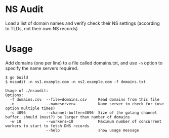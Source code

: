 NS Audit
=======

Load a list of domain names and verify check their NS settings (according to TLDs, not their own NS records)

Usage
=====

Add domains (one per line) to a file called domains.txt, and use `-n` option to specify the name servers required.

```
$ go build
$ nsaudit -n ns1.example.com -n ns2.example.com -f domains.txt
```

```
Usage of ./nsaudit:
Options:
  -f domains.csv  --file=domains.csv     Read domains from this file
  -n              --nameserver=          Name server to check for (use option multiple times)
  -c 4096         --channel-buffer=4096  Size of the golang channel buffer, should (must?) be larger than number of domains
  -w 10           --workers=10           Maximum number of concurrent workers to start to fetch DNS records
                  --help                 show usage message
```
